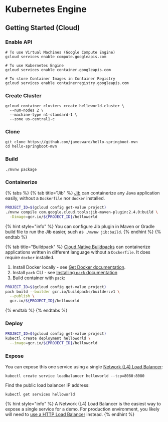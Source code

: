 # Kubernetes Engine

## Getting Started \(Cloud\)

### Enable API

```text
# To use Virtual Machines (Google Compute Engine)
gcloud services enable compute.googleapis.com

# To use Kubernetes Engine
gcloud services enable container.googleapis.com

# To store Container Images in Container Registry
gcloud services enable containerregistry.googleapis.com
```

### Create Cluster

```text
gcloud container clusters create helloworld-cluster \
  --num-nodes 2 \
  --machine-type n1-standard-1 \
  --zone us-central1-c
```

### Clone

```text
git clone https://github.com/jamesward/hello-springboot-mvn
cd hello-springboot-mvn
```

### Build

```text
./mvnw package
```

### Containerize

{% tabs %}
{% tab title="Jib" %}
[Jib](https://github.com/GoogleContainerTools/jib) can containerize any Java application easily, without a `Dockerfile` nor `docker` installed.

```bash
PROJECT_ID=$(gcloud config get-value project)
./mvnw compile com.google.cloud.tools:jib-maven-plugin:2.4.0:build \
  -Dimage=gcr.io/${PROJECT_ID}/helloworld
```

{% hint style="info" %}
You can configure Jib plugin in Maven or Gradle build file to run the Jib easier, such as `./mvnw jib:build`.
{% endhint %}
{% endtab %}

{% tab title="Buildpack" %}
[Cloud Native Buildpacks](https://buildpacks.io) can containerize applications written in different language without a `Dockerfile`. It does require `docker` installed.

1. Install Docker locally - see [Get Docker documentation](https://docs.docker.com/get-docker/).
2. Install `pack` CLI - see [Installing `pack` documentation](https://buildpacks.io/docs/install-pack/)
3. Build container with `pack`:

```bash
PROJECT_ID=$(gcloud config get-value project)
pack build --builder gcr.io/buildpacks/builder:v1 \
  --publish \
  gcr.io/${PROJECT_ID}/helloworld
```
{% endtab %}
{% endtabs %}

### Deploy

```bash
PROJECT_ID=$(gcloud config get-value project)
kubectl create deployment helloworld \
  --image=gcr.io/${PROJECT_ID}/helloworld
```

### Expose

You can expose this one service using a single [Network \(L4\) Load Balancer](https://cloud.google.com/load-balancing/docs/network):

```text
kubectl create service loadbalancer helloworld --tcp=8080:8080
```

Find the public load balancer IP address:

```text
kubectl get services helloworld
```

{% hint style="info" %}
A Network \(L4\) Load Balancer is the easiest way to expose a single service for a demo. For production environment, you likely will need to [use a HTTP Load Balancer](https://cloud.google.com/kubernetes-engine/docs/how-to/ingress-http2) instead.
{% endhint %}

